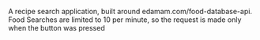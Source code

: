 A recipe search application, built around edamam.com/food-database-api.
Food Searches are limited to 10 per minute, so the request is made only when the button was pressed
